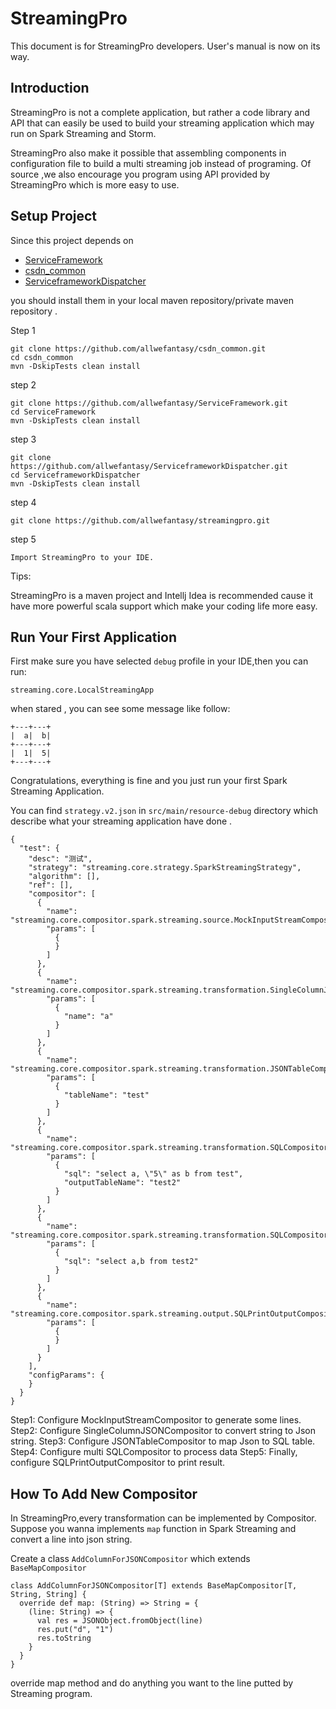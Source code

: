 # StreamingPro

This document is for StreamingPro developers. User's manual is now on its way.

## Introduction

StreamingPro is not a complete
application, but rather a code library and API that can easily be used
to build your streaming application which may run on Spark Streaming and Storm.

StreamingPro also make it possible that assembling components in configuration file to build a
multi streaming job instead of programing. Of source ,we also encourage you program using API provided
by StreamingPro which is more easy to use.


## Setup Project

Since this project  depends on 

* [ServiceFramework](https://github.com/allwefantasy/ServiceFramework.git)
* [csdn_common](https://github.com/allwefantasy/csdn_common.git)
* [ServiceframeworkDispatcher](https://github.com/allwefantasy/ServiceframeworkDispatcher.git)

you should install them in your local maven repository/private maven repository .

Step 1

```
git clone https://github.com/allwefantasy/csdn_common.git
cd csdn_common
mvn -DskipTests clean install
```

step 2

```
git clone https://github.com/allwefantasy/ServiceFramework.git
cd ServiceFramework
mvn -DskipTests clean install
```

step 3

```
git clone https://github.com/allwefantasy/ServiceframeworkDispatcher.git
cd ServiceframeworkDispatcher
mvn -DskipTests clean install
```

step 4 

```
git clone https://github.com/allwefantasy/streamingpro.git

```

step 5

```
Import StreamingPro to your IDE.
```

Tips:

StreamingPro is a maven project and Intellj Idea is recommended cause it  have more powerful scala support which make
 your coding life more easy.
 
 
## Run Your First Application
 
First make sure you have selected `debug` profile in your IDE,then you can run:

```
streaming.core.LocalStreamingApp
```

when stared , you can see some message like follow:


```
+---+---+
|  a|  b|
+---+---+
|  1|  5|
+---+---+
```

Congratulations, everything is fine and you just run your first Spark Streaming Application.


You can find `strategy.v2.json` in `src/main/resource-debug` directory which describe what your streaming application have 
done .

```
{
  "test": {
    "desc": "测试",
    "strategy": "streaming.core.strategy.SparkStreamingStrategy",
    "algorithm": [],
    "ref": [],
    "compositor": [
      {
        "name": "streaming.core.compositor.spark.streaming.source.MockInputStreamCompositor",
        "params": [
          {           
          }
        ]
      },
      {
        "name": "streaming.core.compositor.spark.streaming.transformation.SingleColumnJSONCompositor",
        "params": [
          {
            "name": "a"
          }
        ]
      },
      {
        "name": "streaming.core.compositor.spark.streaming.transformation.JSONTableCompositor",
        "params": [
          {
            "tableName": "test"
          }
        ]
      },
      {
        "name": "streaming.core.compositor.spark.streaming.transformation.SQLCompositor",
        "params": [
          {
            "sql": "select a, \"5\" as b from test",
            "outputTableName": "test2"
          }
        ]
      },
      {
        "name": "streaming.core.compositor.spark.streaming.transformation.SQLCompositor",
        "params": [
          {
            "sql": "select a,b from test2"
          }
        ]
      },
      {
        "name": "streaming.core.compositor.spark.streaming.output.SQLPrintOutputCompositor",
        "params": [
          {
          }
        ]
      }
    ],
    "configParams": {
    }
  }
}
```

Step1: Configure  MockInputStreamCompositor to generate some lines.
Step2: Configure  SingleColumnJSONCompositor to convert string to Json string.
Step3: Configure  JSONTableCompositor to map Json to SQL table.
Step4: Configure  multi SQLCompositor to process data 
Step5: Finally, configure SQLPrintOutputCompositor to print result.


## How To Add New Compositor

In StreamingPro,every transformation can be implemented by Compositor. Suppose 
you wanna implements `map` function in Spark Streaming and convert a line into json 
string.

Create a class `AddColumnForJSONCompositor` which extends `BaseMapCompositor`

```
class AddColumnForJSONCompositor[T] extends BaseMapCompositor[T, String, String] {
  override def map: (String) => String = {
    (line: String) => {
      val res = JSONObject.fromObject(line)
      res.put("d", "1")
      res.toString
    }
  }
}
```

override map method and do anything you want to the line putted by Streaming program.








 
